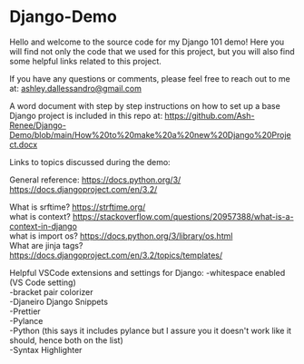 # Django-Demo
Hello and welcome to the source code for my Django 101 demo!
Here you will find not only the code that we used for this project, but you will also find some helpful links related to this project.

If you have any questions or comments, please feel free to reach out to me at: ashley.dallessandro@gmail.com

A word document with step by step instructions on how to set up a base Django project is included in this repo at: 
https://github.com/Ash-Renee/Django-Demo/blob/main/How%20to%20make%20a%20new%20Django%20Project.docx

Links to topics discussed during the demo:

General reference:
https://docs.python.org/3/
<br>
https://docs.djangoproject.com/en/3.2/


What is srftime? https://strftime.org/
<br>
what is context? https://stackoverflow.com/questions/20957388/what-is-a-context-in-django
<br>
what is import os? https://docs.python.org/3/library/os.html
<br>
What are jinja tags? https://docs.djangoproject.com/en/3.2/topics/templates/

Helpful VSCode extensions and settings for Django:
-whitespace enabled (VS Code setting)
<br>
-bracket pair colorizer
<br>
-Djaneiro Django Snippets
<br>
-Prettier
<br>
-Pylance
<br>
-Python (this says it includes pylance but I assure you it doesn't work like it should, hence both on the list)
<br>
-Syntax Highlighter
